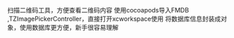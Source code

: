 扫描二维码工具，方便查看二维码内容
使用cocoapods导入FMDB ,TZImagePickerController，直接打开xcworkspace使用
将数据库信息封装成对象，使用数据库更方便，新手很容易理解

